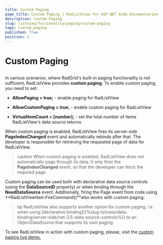 ```yaml
---
title: Custom Paging
page_title: Custom Paging | RadListView for ASP.NET AJAX Documentation
description: Custom Paging
slug: listview/fuctionality/paging/custom-paging
tags: custom,paging
published: True
position: 2
---
```


# Custom Paging



## 

In various scenarios, where RadGrid's built-in paging functionality is not sufficient, RadListView provides **custom paging**. To enable custom paging, you need to set:

* **AllowPaging = true;** - enable paging for RadListView

* **AllowCustomPaging = true;** - enable custom paging for RadListView

* **VirtualItemCount = [number];** - set the total number of items RadListView's data source returns

When custom paging is enabled, RadListView fires its server-side **PageIndexChanged** event and automatically rebinds after that. The developer is responsible for retrieving the requested page of data for RadListView.

>caution When custom paging is enabled, RadListView does not automatically page through its data. It only fires the **PageIndexChanged** event, so that the developer can fetch the required page.
>


Custom paging can be used both with declarative data source controls (using the **DataSourceID** property) or when binding through the **NeedDataSource** event. Additionally, firing the Page event from code using **RadListViewItem.FireCommand()**also works with custom paging.

>tip RadListView also supports another option for custom paging, i.e. when using [declarative binding]({%slug listview/data-binding/server-side/net-3.5-data-source-controls%}) to an ObjectDataSource that supports its own paging.
>


To see RadListView in action with custom paging, please, visit the [custom paging live demo.](http://demos.telerik.com/aspnet-ajax/listview/examples/paging/custompaging/defaultcs.aspx)
